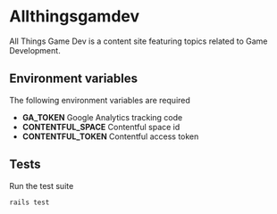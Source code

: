 # Allthingsgamdev

All Things Game Dev is a content site featuring topics related to Game Development.

## Environment variables

The following environment variables are required

  * **GA_TOKEN** Google Analytics tracking code
  * **CONTENTFUL_SPACE** Contentful space id
  * **CONTENTFUL_TOKEN** Contentful access token

## Tests

Run the test suite

```
rails test
```